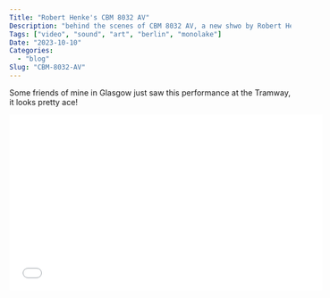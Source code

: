 ```yaml
---
Title: "Robert Henke's CBM 8032 AV"
Description: "behind the scenes of CBM 8032 AV, a new shwo by Robert Henke"
Tags: ["video", "sound", "art", "berlin", "monolake"]
Date: "2023-10-10"
Categories:
  - "blog"
Slug: "CBM-8032-AV"
---
```


Some friends of mine in Glasgow just saw this performance at the Tramway, it looks pretty ace!

<div class="video-container">
<iframe width="560" height="315" src="//www.youtube.com/embed/jmZSC_tkSsY" frameborder="0" allowfullscreen></iframe>
</div>
